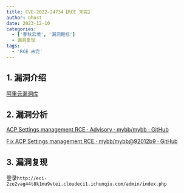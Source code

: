 ```yaml
---
title: CVE-2022-24734【RCE 未完】
author: Ghost
date: 2023-12-10
categories:
  - ['春秋云境', '漏洞靶标']
  - 漏洞复现
tags:
  - 'RCE 未完'
---
```


## 1. 漏洞介绍

[阿里云漏洞库](https://avd.aliyun.com/detail?id=AVD-2022-24734)

## 2. 漏洞分析

[ACP Settings management RCE · Advisory · mybb/mybb · GitHub](https://github.com/mybb/mybb/security/advisories/GHSA-876v-gwgh-w57f)

[Fix ACP Settings management RCE · mybb/mybb@92012b9 · GitHub](https://github.com/mybb/mybb/commit/92012b9831b330714b9f9b4646a98784113489c1)

## 3. 漏洞复现

登录`http://eci-2ze2vag44t8k1mu9vtei.cloudeci1.ichunqiu.com/admin/index.php`

